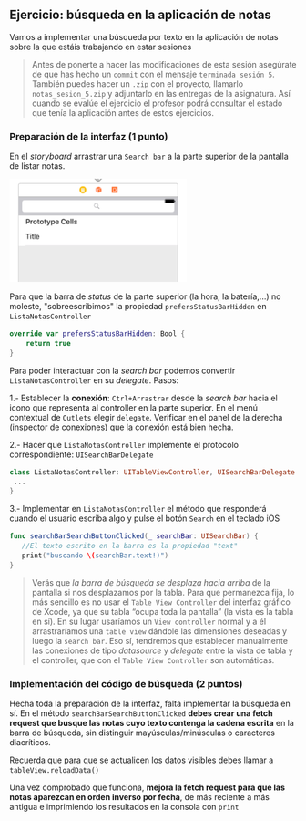 ## Ejercicio: búsqueda en la aplicación de notas

Vamos a implementar una búsqueda por texto en la aplicación de notas sobre la que estáis trabajando en estar sesiones

> Antes de ponerte a hacer las modificaciones de esta sesión asegúrate de que has hecho un `commit` con el mensaje `terminada sesión 5`. También puedes hacer un `.zip` con el proyecto, llamarlo `notas_sesion_5.zip` y adjuntarlo en las entregas de la asignatura. Así cuando se evalúe el ejercicio el profesor podrá consultar el estado que tenía la aplicación antes de estos ejercicios.

### Preparación de la interfaz (1 punto)

En el *storyboard* arrastrar una `Search bar` a la parte superior de la pantalla de listar notas. 

![](img/search_bar_top.png)

Para que la barra de *status* de la parte superior (la hora, la batería,...) no moleste, "sobreescribimos" la propiedad `prefersStatusBarHidden`  en `ListaNotasController`

```swift
override var prefersStatusBarHidden: Bool {
    return true
}
```

Para poder interactuar con la *search bar* podemos convertir `ListaNotasController` en su *delegate*. Pasos:

1.- Establecer la **conexión**: `Ctrl+Arrastrar` desde la *search bar* hacia el icono que representa al controller en la parte superior. En el menú contextual de `Outlets` elegir `delegate`. Verificar en el panel de la derecha (inspector de conexiones) que la conexión está bien hecha.

2.- Hacer que `ListaNotasController` implemente el protocolo correspondiente: `UISearchBarDelegate`


```swift
class ListaNotasController: UITableViewController, UISearchBarDelegate {
 ...
}
```

3.- Implementar en `ListaNotasController` el método que responderá cuando el usuario escriba algo y pulse el botón `Search` en el teclado iOS


```swift
func searchBarSearchButtonClicked(_ searchBar: UISearchBar) {
   //El texto escrito en la barra es la propiedad "text" 
   print("buscando \(searchBar.text!)")
}
```

> Verás que *la barra de búsqueda se desplaza hacia arriba* de la pantalla si nos desplazamos por la tabla. Para que permanezca fija, lo más sencillo es no usar el `Table View Controller` del interfaz gráfico de Xcode, ya que su tabla “ocupa toda la pantalla” (la vista es la tabla en sí). En su lugar usaríamos un `View controller` normal y a él arrastraríamos una `table view` dándole las dimensiones deseadas y luego la `search bar`. Eso sí, tendremos que establecer  manualmente las conexiones de tipo *datasource* y *delegate* entre la vista de tabla y el controller, que con el `Table View Controller` son automáticas.

### Implementación del código de búsqueda (2 puntos)

Hecha toda la preparación de la interfaz, falta implementar la búsqueda en sí. En el método `searchBarSearchButtonClicked` **debes crear una fetch request que busque las notas cuyo texto contenga la cadena escrita** en la barra de búsqueda, sin distinguir mayúsculas/minúsculas o caracteres diacríticos. 

Recuerda que para que se actualicen los datos visibles debes llamar a `tableView.reloadData()`

Una vez comprobado que funciona, **mejora la fetch request para que las notas aparezcan en orden inverso por fecha**, de más reciente a más antigua e imprimiendo los resultados en la consola con `print` 

